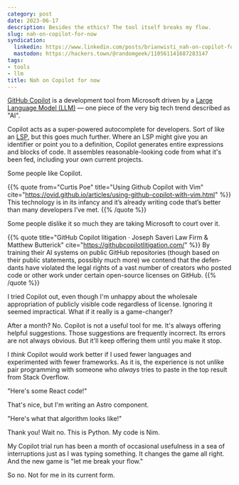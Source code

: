 ```yaml
---
category: post
date: 2023-06-17
description: Besides the ethics? The tool itself breaks my flow.
slug: nah-on-copilot-for-now
syndication:
  linkedin: https://www.linkedin.com/posts/brianwisti_nah-on-copilot-for-now-activity-7075914323344162816-CiqU
  mastodon: https://hackers.town/@randomgeek/110561141687283147
tags:
- tools
- llm
title: Nah on Copilot for now
---
```


[GitHub Copilot](https://github.com/features/copilot) is a development tool from Microsoft driven by a [Large Language Model (LLM)](https://en.wikipedia.org/wiki/Large_language_model) — one piece of the very big tech trend described as "AI".

Copilot acts as a super-powered autocomplete for developers. Sort of like an [LSP](https://microsoft.github.io/language-server-protocol/), but this goes much further. Where an LSP might give you an identifier or point you to a definition, Copilot generates entire expressions and blocks of code. It assembles reasonable-looking code from what it's been fed, including your own current projects.

Some people like Copilot.

{{% quote
from="Curtis Poe"
title="Using Github Copilot with Vim"
cite="https://ovid.github.io/articles/using-github-copilot-with-vim.html"
%}}
This technology is in its infancy and it’s already writing code that’s better than many developers I’ve met.
{{% /quote %}}

Some people dislike it so much they are taking Microsoft to court over it.

{{% quote
title="GitHub Copilot litigation · Joseph Saveri Law Firm & Matthew Butterick"
cite="https://githubcopilotlitigation.com/"
%}}
By training their AI sys­tems on pub­lic GitHub repos­i­to­ries (though based on their pub­lic state­ments, pos­si­bly much more) we con­tend that the defen­dants have vio­lated the legal rights of a vast num­ber of cre­ators who posted code or other work under cer­tain open-source licenses on GitHub.
{{% /quote %}}

I tried Copilot out, even though I'm unhappy about the wholesale appropriation of publicly visible code regardless of license. Ignoring it seemed impractical. What if it really is a game-changer?

After a month? No. Copilot is not a useful tool for me. It's always offering helpful suggestions. Those suggestions are frequently incorrect. Its errors are not always obvious. But it'll keep offering them until you make it stop.

I *think* Copilot would work better if I used fewer languages and experimented with fewer frameworks. As it is, the experience is not unlike pair programming with someone who *always* tries to paste in the top result from Stack Overflow.

"Here's some React code!"

That's nice, but I'm writing an Astro component.

"Here's what that algorithm looks like!"

Thank you! Wait no. This is Python. My code is Nim.

My Copilot trial run has been a month of occasional usefulness in a sea of interruptions just as I was typing something. It changes the game all right. And the new game is "let me break your flow."

So no. Not for me in its current form.
